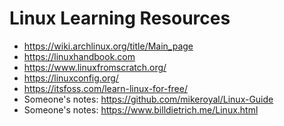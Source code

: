 # Linux Learning Resources

- https://wiki.archlinux.org/title/Main_page
- https://linuxhandbook.com
- https://www.linuxfromscratch.org/
- https://linuxconfig.org/
- https://itsfoss.com/learn-linux-for-free/
- Someone's notes: https://github.com/mikeroyal/Linux-Guide
- Someone's notes: https://www.billdietrich.me/Linux.html
